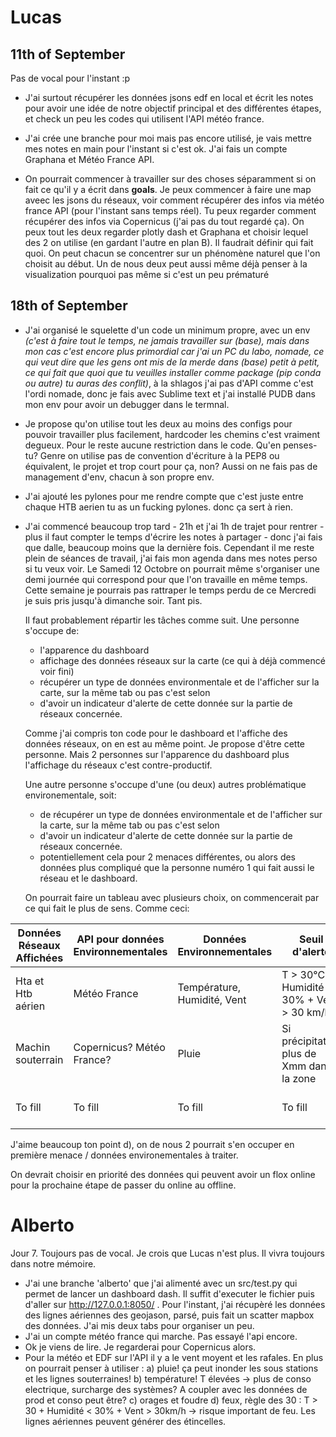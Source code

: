 # Lucas

## 11th of September

Pas de vocal pour l'instant :p

- J'ai surtout récupérer les données jsons edf en local et écrit les notes pour avoir une idée de notre objectif principal et des différentes étapes, et check un peu les codes qui utilisent l'API météo france.

- J'ai crée une branche pour moi mais pas encore utilisé, je vais mettre mes notes en main pour l'instant si c'est ok. J'ai fais un compte Graphana et Météo France API.

- On pourrait commencer à travailler sur des choses séparamment si on fait ce qu'il y a écrit dans **goals**.
   Je peux commencer à faire une map aveec les jsons du réseaux, voir comment récupérer des infos via météo france API (pour l'instant sans temps réel). Tu peux regarder comment récupérer des infos via Copernicus (j'ai pas du tout regardé ça). 
  On peux tout les deux regarder plotly dash et Graphana et choisir lequel des 2 on utilise (en gardant l'autre en plan B). 
  Il faudrait définir qui fait quoi. On peut chacun se concentrer sur un phénomène naturel que l'on choisit au début. Un de nous deux peut aussi même déjà penser à la visualization pourquoi pas même si c'est un peu prématuré 

## 18th of September
- J'ai organisé le squelette d'un code un minimum propre, avec un env _(c'est à faire tout le temps, ne jamais travailler sur (base), mais dans mon cas c'est encore plus primordial car j'ai un PC du labo, nomade, ce qui veut dire que les gens ont mis de la merde dans (base) petit à petit, ce qui fait que quoi que tu veuilles installer comme package (pip conda ou autre) tu auras des conflit)_, à la shlagos j'ai pas d'API comme c'est l'ordi nomade, donc je fais avec Sublime text et j'ai installé PUDB dans mon env pour avoir un debugger dans le termnal. 

- Je propose qu'on utilise tout les deux au moins des configs pour pouvoir travailler plus facilement, hardcoder les chemins c'est vraiment degueux. Pour le reste aucune restriction dans le code. Qu'en penses-tu? Genre on utilise pas de convention d'écriture à la PEP8 ou équivalent, le projet et trop court pour ça, non? Aussi on ne fais pas de management d'env, chacun à son propre env. 

- J'ai ajouté les pylones pour me rendre compte que c'est juste entre chaque HTB aerien tu as un fucking pylones. donc ça sert à rien.

- J'ai commencé beaucoup trop tard - 21h et j'ai 1h de trajet pour rentrer - plus il faut compter le temps d'écrire les notes à partager - donc j'ai fais que dalle, beaucoup moins  que la dernière fois. Cependant il me reste plein de séances de travail, j'ai fais mon agenda dans mes notes perso si tu veux voir. Le Samedi 12 Octobre on pourrait même s'organiser une demi journée qui correspond pour que l'on travaille en même temps. Cette semaine je pourrais pas rattraper le temps perdu de ce Mercredi je suis pris jusqu'à dimanche soir. Tant pis.

  Il  faut probablement répartir les tâches comme suit. Une personne s'occupe de:

  - l'apparence du dashboard 
  - affichage des données réseaux sur la carte (ce qui à déjà commencé voir fini)
  - récupérer un type de données environmentale et de l'afficher sur la carte, sur la même tab ou pas c'est selon
  -  d'avoir un indicateur d'alerte de cette donnée sur la partie de réseaux concernée.  

  Comme j'ai compris ton code pour le dashboard et l'affiche des données réseaux, on en est au même point. Je propose d'être cette personne. Mais 2 personnes sur l'apparence du dashboard plus l'affichage du réseaux c'est contre-productif. 

  Une autre personne s'occupe d'une (ou deux) autres problématique environementale, soit:

  - de récupérer un type de données environmentale et de l'afficher sur la carte, sur la même tab ou pas c'est selon
  - d'avoir un indicateur d'alerte de cette donnée sur la partie de réseaux concernée.
  - potentiellement cela pour 2 menaces différentes, ou alors des données plus compliqué que la personne numéro 1 qui fait aussi le réseau et le dashboard.

  On pourrait faire un tableau avec plusieurs choix, on commencerait par ce qui fait le plus de sens. Comme ceci:
  
  

| Données Réseaux Affichées | API pour données Environnementales | Données Environnementales       | Seuil d'alerte                                          | Autres         |
|---------------------------|-----------------------------------|---------------------------------|--------------------------------------------------------|----------------|
| Hta et Htb aérien          | Météo France                      | Température, Humidité, Vent      | T > 30°C + Humidité < 30% + Vent > 30 km/h              | ------------   |
| Machin souterrain          | Copernicus? Météo France?         | Pluie                           | Si précipitation plus de Xmm dans la zone               | ------------   |
| To fill         | To fill       | To fill                          | To fill   | ------------   |



  J'aime beaucoup ton point d), on de nous 2 pourrait s'en occuper en première menace / données environementales à traiter.

On devrait choisir en priorité des données qui peuvent avoir un flox online pour la prochaine étape de passer du online au offline. 

# Alberto

Jour 7. Toujours pas de vocal. Je crois que Lucas n'est plus. Il vivra toujours dans notre mémoire.

- J'ai une branche 'alberto' que j'ai alimenté avec un src/test.py qui permet de lancer un dashboard dash. Il suffit d'executer le fichier puis d'aller sur http://127.0.0.1:8050/ . Pour l'instant, j'ai récupèré les données des lignes aériennes des geojason, parsé, puis fait un scatter mapbox des données. J'ai mis deux tabs pour organiser un peu.
- J'ai un compte météo france qui marche. Pas essayé l'api encore.
- Ok je viens de lire. Je regarderai pour Copernicus alors.
- Pour la météo et EDF sur l'API il y a le vent moyent et les rafales. En plus on pourrait penser à utiliser :
a) pluie! ça peut inonder les sous stations et les lignes souterraines!
b) température! T élevées -> plus de conso electrique, surcharge des systèmes? A coupler avec les données de prod et conso peut être?
c) orages et foudre
d) feux, règle des 30 : T > 30 + Humidité < 30% + Vent > 30km/h -> risque important de feu. Les lignes aériennes peuvent générer des étincelles.
